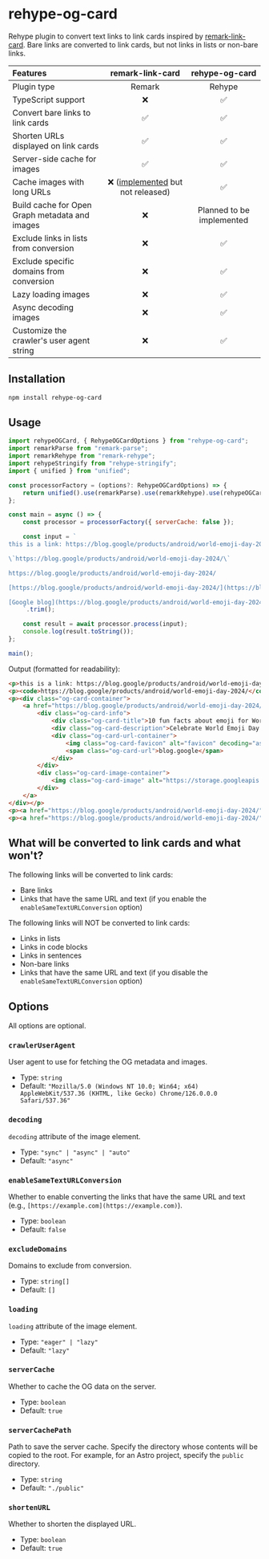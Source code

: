 # rehype-og-card

Rehype plugin to convert text links to link cards inspired by [remark-link-card](https://github.com/gladevise/remark-link-card). Bare links are converted to link cards, but not links in lists or non-bare links.

| Features                                       |                                     remark-link-card                                      |      rehype-og-card       |
| :--------------------------------------------- | :---------------------------------------------------------------------------------------: | :-----------------------: |
| Plugin type                                    |                                          Remark                                           |          Rehype           |
| TypeScript support                             |                                             ❌                                             |             ✅             |
| Convert bare links to link cards               |                                             ✅                                             |             ✅             |
| Shorten URLs displayed on link cards           |                                             ✅                                             |             ✅             |
| Server-side cache for images                   |                                             ✅                                             |             ✅             |
| Cache images with long URLs                    | ❌ ([implemented](https://github.com/gladevise/remark-link-card/pull/16) but not released) |             ✅             |
| Build cache for Open Graph metadata and images |                                             ❌                                             | Planned to be implemented |
| Exclude links in lists from conversion         |                                             ❌                                             |             ✅             |
| Exclude specific domains from conversion       |                                             ❌                                             |             ✅             |
| Lazy loading images                            |                                             ❌                                             |             ✅             |
| Async decoding images                          |                                             ❌                                             |             ✅             |
| Customize the crawler's user agent string      |                                             ❌                                             |             ✅             |

## Installation

```sh
npm install rehype-og-card
```

## Usage

```js
import rehypeOGCard, { RehypeOGCardOptions } from "rehype-og-card";
import remarkParse from "remark-parse";
import remarkRehype from "remark-rehype";
import rehypeStringify from "rehype-stringify";
import { unified } from "unified";

const processorFactory = (options?: RehypeOGCardOptions) => {
    return unified().use(remarkParse).use(remarkRehype).use(rehypeOGCard, options).use(rehypeStringify);
};

const main = async () => {
    const processor = processorFactory({ serverCache: false });

    const input = `
this is a link: https://blog.google/products/android/world-emoji-day-2024/

\`https://blog.google/products/android/world-emoji-day-2024/\`

https://blog.google/products/android/world-emoji-day-2024/

[https://blog.google/products/android/world-emoji-day-2024/](https://blog.google/products/android/world-emoji-day-2024/)

[Google blog](https://blog.google/products/android/world-emoji-day-2024/)
    `.trim();

    const result = await processor.process(input);
    console.log(result.toString());
};

main();
```

Output (formatted for readability):

```html
<p>this is a link: https://blog.google/products/android/world-emoji-day-2024/</p>
<p><code>https://blog.google/products/android/world-emoji-day-2024/</code></p>
<p><div class="og-card-container">
    <a href="https://blog.google/products/android/world-emoji-day-2024/">
        <div class="og-card-info">
            <div class="og-card-title">10 fun facts about emoji for World Emoji Day</div>
            <div class="og-card-description">Celebrate World Emoji Day with Google, and check out what’s new for Emoji Kitchen.</div>
            <div class="og-card-url-container">
                <img class="og-card-favicon" alt="favicon" decoding="async" height="16" loading="lazy" src="https://www.google.com/s2/favicons?domain=blog.google" width="16">
                <span class="og-card-url">blog.google</span>
            </div>
        </div>
        <div class="og-card-image-container">
            <img class="og-card-image" alt="https://storage.googleapis.com/gweb-uniblog-publish-prod/images/world_emoji_day_v2_1.width-1300.png" decoding="async" loading="lazy" src="https://storage.googleapis.com/gweb-uniblog-publish-prod/images/world_emoji_day_v2_1.width-1300.png">
        </div>
    </a>
</div></p>
<p><a href="https://blog.google/products/android/world-emoji-day-2024/">https://blog.google/products/android/world-emoji-day-2024/</a></p>
<p><a href="https://blog.google/products/android/world-emoji-day-2024/">Google blog</a></p>
```

## What will be converted to link cards and what won't?

The following links will be converted to link cards:

- Bare links
- Links that have the same URL and text (if you enable the `enableSameTextURLConversion` option)

The following links will NOT be converted to link cards:

- Links in lists
- Links in code blocks
- Links in sentences
- Non-bare links
- Links that have the same URL and text (if you disable the `enableSameTextURLConversion` option)

## Options

All options are optional.

### `crawlerUserAgent`

User agent to use for fetching the OG metadata and images.

- Type: `string`
- Default: `"Mozilla/5.0 (Windows NT 10.0; Win64; x64) AppleWebKit/537.36 (KHTML, like Gecko) Chrome/126.0.0.0 Safari/537.36"`

### `decoding`

`decoding` attribute of the image element.

- Type: `"sync" | "async" | "auto"`
- Default: `"async"`

### `enableSameTextURLConversion`

Whether to enable converting the links that have the same URL and text (e.g., `[https://example.com](https://example.com)`).

- Type: `boolean`
- Default: `false`

### `excludeDomains`

Domains to exclude from conversion.

- Type: `string[]`
- Default: `[]`

### `loading`

`loading` attribute of the image element.

- Type: `"eager" | "lazy"`
- Default: `"lazy"`

### `serverCache`

Whether to cache the OG data on the server.

- Type: `boolean`
- Default: `true`

### `serverCachePath`

Path to save the server cache. Specify the directory whose contents will be copied to the root. For example, for an Astro project, specify the `public` directory.

- Type: `string`
- Default: `"./public"`

### `shortenURL`

Whether to shorten the displayed URL.

- Type: `boolean`
- Default: `true`
